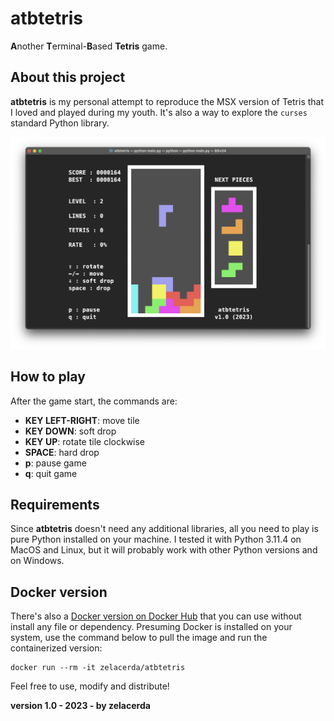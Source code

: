 # atbtetris
**A**nother **T**erminal-**B**ased **Tetris** game.

## About this project

**atbtetris** is my personal attempt to reproduce the MSX version of Tetris that I loved and played during my youth. It's also a way to explore the `curses` standard Python library.

![Game Screen](./assets/game.png)

## How to play

After the game start, the commands are:

* **KEY LEFT-RIGHT**: move tile
* **KEY DOWN**: soft drop
* **KEY UP**: rotate tile clockwise
* **SPACE**: hard drop
* **p**: pause game
* **q**: quit game

## Requirements

Since **atbtetris** doesn't need any additional libraries, all you need to play is pure Python installed on your machine. I tested it with Python 3.11.4 on MacOS and Linux, but it will probably work with other Python versions and on Windows.

## Docker version

There's also a [Docker version on Docker Hub](https://hub.docker.com/r/zelacerda/atbtetris/tags) that you can use without install any file or dependency. Presuming Docker is installed on your system, use the command below to pull the image and run the containerized version:

```
docker run --rm -it zelacerda/atbtetris
```

Feel free to use, modify and distribute!

**version 1.0 - 2023 - by zelacerda**

